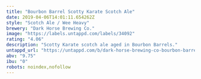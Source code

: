 ```yaml
---
title: "Bourbon Barrel Scotty Karate Scotch Ale"
date: 2019-04-06T14:01:11.654262Z
style: "Scotch Ale / Wee Heavy"
brewery: "Dark Horse Brewing Co."
image: "https://labels.untappd.com/labels/34092"
rating: "4.06"
description: "Scotty Karate scotch ale aged in Bourbon Barrels."
untappd_url: "https://untappd.com/b/dark-horse-brewing-co-bourbon-barrel-scotty-karate-scotch-ale/34092"
abv: "9.75"
ibu: "0"
robots: noindex,nofollow
---
```

